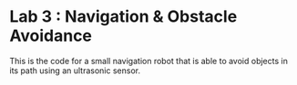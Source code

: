 # Lab 3 : Navigation & Obstacle Avoidance

This is the code for a small navigation robot that is able to avoid objects in its path using an ultrasonic sensor.
